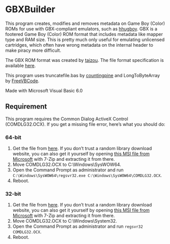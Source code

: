 # GBXBuilder
This program creates, modifies and removes metadata on Game Boy (Color) ROMs for use with GBX-compliant emulators, such as [hhugboy](https://github.com/tzlion/hhugboy). GBX is a footered Game Boy (Color) ROM format that includes metadata like mapper type and RAM size. This is pretty much only useful for emulating unlicensed cartridges, which often have wrong metadata on the internal header to make piracy more difficult.

The GBX ROM format was created by [taizou](https://github.com/tzlion). The file format specification is available [here](http://hhug.me/gbx/1.0).

This program uses truncatefile.bas by [countingpine](https://github.com/countingpine) and LongToByteArray by [FreeVBCode](https://www.freevbcode.com/).

Made with Microsoft Visual Basic 6.0

## Requirement
This program requires the Common Dialog ActiveX Control (COMDLG32.OCX). If you get a missing file error, here’s what you should do:

### 64-bit
1. Get the file from [here](https://www.ocxme.com/files/comdlg32/ac9bd4138ba1cece3c25f62166b0ba70). If you don’t trust a random library download website, you can also get it yourself by opening [this MSI file from Microsoft](https://www.microsoft.com/en-us/download/details.aspx?id=7030) with 7-Zip and extracting it from there.
2. Move COMDLG32.OCX to C:\Windows\SysWOW64.
3. Open the Command Prompt as administrator and run `C:\Windows\SysWOW64\regsvr32.exe C:\Windows\SysWOW64\COMDLG32.OCX`.
4. Reboot.

### 32-bit
1. Get the file from [here](https://www.ocxme.com/files/comdlg32/ac9bd4138ba1cece3c25f62166b0ba70). If you don’t trust a random library download website, you can also get it yourself by opening [this MSI file from Microsoft](https://www.microsoft.com/en-us/download/details.aspx?id=7030) with 7-Zip and extracting it from there.
2. Move COMDLG32.OCX to C:\Windows\System32.
3. Open the Command Prompt as administrator and run `regsvr32 COMDLG32.OCX`.
4. Reboot.
